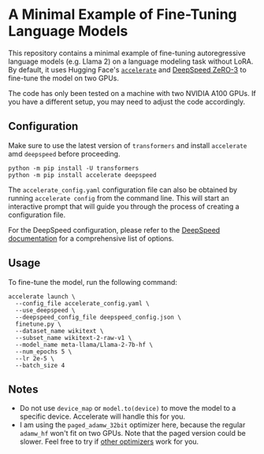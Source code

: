 # A Minimal Example of Fine-Tuning Language Models

This repository contains a minimal example of fine-tuning autoregressive language models (e.g. Llama 2) on a language modeling task without LoRA. By default, it uses Hugging Face's [`accelerate`](https://huggingface.co/docs/accelerate/en/index) and [DeepSpeed ZeRO-3](https://huggingface.co/docs/transformers/main/en/deepspeed) to fine-tune the model on two GPUs.

The code has only been tested on a machine with two NVIDIA A100 GPUs. If you have a different setup, you may need to adjust the code accordingly.

## Configuration

Make sure to use the latest version of `transformers` and install `accelerate` amd `deepspeed` before proceeding.

```shell
python -m pip install -U transformers
python -m pip install accelerate deepspeed
```

The `accelerate_config.yaml` configuration file can also be obtained by running `accelerate config` from the command line. This will start an interactive prompt that will guide you through the process of creating a configuration file.

For the DeepSpeed configuration, please refer to the [DeepSpeed documentation](https://www.deepspeed.ai/docs/config-json/) for a comprehensive list of options.

## Usage

To fine-tune the model, run the following command:

```shell
accelerate launch \
  --config_file accelerate_config.yaml \
  --use_deepspeed \
  --deepspeed_config_file deepspeed_config.json \
  finetune.py \
  --dataset_name wikitext \
  --subset_name wikitext-2-raw-v1 \
  --model_name meta-llama/Llama-2-7b-hf \
  --num_epochs 5 \
  --lr 2e-5 \
  --batch_size 4
```

## Notes

- Do not use `device_map` or `model.to(device)` to move the model to a specific device. Accelerate will handle this for you.
- I am using the `paged_adamw_32bit` optimizer here, because the regular `adamw_hf` won't fit on two GPUs. Note that the paged version could be slower. Feel free to try if [other optimizers](https://github.com/huggingface/transformers/blob/76fa17c1663a0efeca7208c20579833365584889/src/transformers/training_args.py#L146) work for you.
